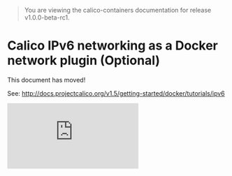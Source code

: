 > You are viewing the calico-containers documentation for release v1.0.0-beta-rc1.

# Calico IPv6 networking as a Docker network plugin (Optional)

This document has moved!

See: http://docs.projectcalico.org/v1.5/getting-started/docker/tutorials/ipv6

[![Analytics](https://calico-ga-beacon.appspot.com/UA-52125893-3/calico-containers/docs/calico-with-docker/docker-network-plugin/IPv6.md?pixel)](https://github.com/igrigorik/ga-beacon)

